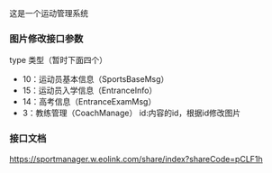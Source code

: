 这是一个运动管理系统
### 图片修改接口参数
type 类型（暂时下面四个）
+ 10：运动员基本信息（SportsBaseMsg）
+ 15：运动员入学信息（EntranceInfo）
+ 14：高考信息（EntranceExamMsg）
+ 3：教练管理（CoachManage）
id:内容的id，根据id修改图片
### 接口文档
https://sportmanager.w.eolink.com/share/index?shareCode=pCLF1h
